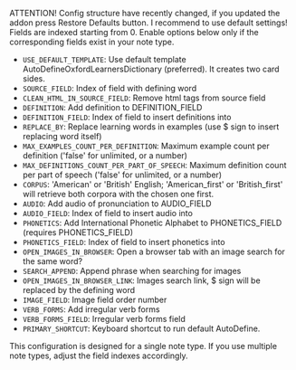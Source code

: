 ATTENTION!
Config structure have recently changed, if you updated the addon press Restore Defaults button.
I recommend to use default settings!
Fields are indexed starting from 0. Enable options below only if the corresponding fields exist in your note type.

* `USE_DEFAULT_TEMPLATE`: Use default template AutoDefineOxfordLearnersDictionary (preferred). It creates two card sides.
* `SOURCE_FIELD`: Index of field with defining word
* `CLEAN_HTML_IN_SOURCE_FIELD`: Remove html tags from source field
* `DEFINITION`: Add definition to DEFINITION_FIELD
* `DEFINITION_FIELD`: Index of field to insert definitions into
* `REPLACE_BY`: Replace learning words in examples (use $ sign to insert replacing word itself)
* `MAX_EXAMPLES_COUNT_PER_DEFINITION`: Maximum example count per definition ('false' for unlimited, or a number)
* `MAX_DEFINITIONS_COUNT_PER_PART_OF_SPEECH`: Maximum definition count per part of speech ('false' for unlimited, or a number)
* `CORPUS`: 'American' or 'British' English; 'American_first' or 'British_first' will retrieve both corpora with the chosen one first.
* `AUDIO`: Add audio of pronunciation to AUDIO_FIELD
* `AUDIO_FIELD`: Index of field to insert audio into
* `PHONETICS`: Add International Phonetic Alphabet to PHONETICS_FIELD (requires PHONETICS_FIELD)
* `PHONETICS_FIELD`: Index of field to insert phonetics into
* `OPEN_IMAGES_IN_BROWSER`: Open a browser tab with an image search for the same word?
* `SEARCH_APPEND`: Append phrase when searching for images
* `OPEN_IMAGES_IN_BROWSER_LINK`: Images search link, $ sign will be replaced by the defining word
* `IMAGE_FIELD`: Image field order number
* `VERB_FORMS`: Add irregular verb forms
* `VERB_FORMS_FIELD`: Irregular verb forms field
* `PRIMARY_SHORTCUT`: Keyboard shortcut to run default AutoDefine.

This configuration is designed for a single note type. If you use multiple note types, adjust the field indexes accordingly.
